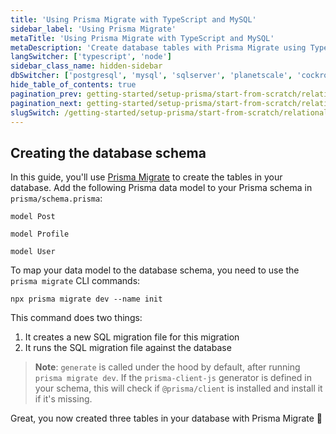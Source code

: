 ```yaml
---
title: 'Using Prisma Migrate with TypeScript and MySQL'
sidebar_label: 'Using Prisma Migrate'
metaTitle: 'Using Prisma Migrate with TypeScript and MySQL'
metaDescription: 'Create database tables with Prisma Migrate using TypeScript and MySQL'
langSwitcher: ['typescript', 'node']
sidebar_class_name: hidden-sidebar
dbSwitcher: ['postgresql', 'mysql', 'sqlserver', 'planetscale', 'cockroachdb', 'prismaPostgres']
hide_table_of_contents: true
pagination_prev: getting-started/setup-prisma/start-from-scratch/relational-databases/connect-your-database-typescript-mysql
pagination_next: getting-started/setup-prisma/start-from-scratch/relational-databases/install-prisma-client-typescript-mysql
slugSwitch: /getting-started/setup-prisma/start-from-scratch/relational-databases/using-prisma-migrate-
---
```

 
## Creating the database schema

In this guide, you'll use [Prisma Migrate](/orm/prisma-migrate) to create the tables in your database. Add the following Prisma data model to your Prisma schema in `prisma/schema.prisma`:

```prisma file=prisma/schema.prisma copy showLineNumbers
model Post 

model Profile 

model User 
```

To map your data model to the database schema, you need to use the `prisma migrate` CLI commands:

```terminal
npx prisma migrate dev --name init
```

This command does two things:

1. It creates a new SQL migration file for this migration
1. It runs the SQL migration file against the database

> **Note**: `generate` is called under the hood by default, after running `prisma migrate dev`. If the `prisma-client-js` generator is defined in your schema, this will check if `@prisma/client` is installed and install it if it's missing.

Great, you now created three tables in your database with Prisma Migrate 🚀